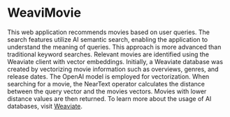 # WeaviMovie

This web application recommends movies based on user queries. The search features utilize AI semantic search, enabling the application to understand the meaning of queries. This approach is more advanced than traditional keyword searches. Relevant movies are identified using the Weaviate client with vector embeddings. Initially, a Weaviate database was created by vectorizing movie information such as overviews, genres, and release dates. The OpenAI model is employed for vectorization. When searching for a movie, the NearText operator calculates the distance between the query vector and the movies vectors. Movies with lower distance values are then returned. To learn more about the usage of AI databases, visit [Weaviate](https://weaviate.io/).
